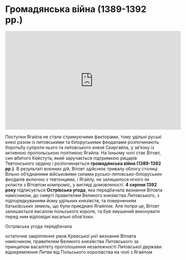 # Громадянська війна (1389-1392 рр.)

<div class="fluidMedia">
<iframe align="center" width="560" height="315" src="https://www.youtube.com/embed/ndxs6q6j3UA" frameborder="0" allowfullscreen></iframe>
</div>
<div class="popup">
</div>

<p>Поступки Ягайла не стали стримуючими факторами, тому удільні руські князі разом із литовськими та білоруськими феодалами розпочинають боротьбу супроти нього та литовського князя Скиргайла, у зв’язку із активною пропольською політикою Ягайла. На їхньому чолі стає Вітовт, син вбитого Кейстута, який заручається підтримкою рицарів Тевтонського ордену і розпочинається <b>громадянська війна (1389-1392 рр.)</b>. В результаті воєнних дій, Вітовт здійснює тривалу облогу столиці Вільно об’єднаними військовими силами русько-литовсько-білоруських феодалів включно з тевтонцями, і Ягайлу, не залишилося нічого як укласти з Вітовтом компроміс, у вигляді домовленості. <b>4 серпня 1392 року</b> підписується <b>Острівська угода</b>, яка передбачала визнання Вітовта намісником,  до смерті правителем Великого князівства Литовського, з підпорядкуванням йому удільних князівств, та поверненням батьківських земель, що були приєднані Ягайлом. Але попри це, Вітовт залишається васалом польського короля, та був змушений виконувати перед ним відповідні васальні обов’язки.</p>

<quiz>
<question>
	<p>Острівська угода передбачала</p>
        <answer>остаточне закріплення умов Кревської унії</answer>
	<answer correct>визнання Вітовта намісником, правителем Великого князівства Литовського за принципом васалітету</answer>
        <answer>проголошення незалежності Литовської держави</answer>
	<answer>відокремлення Литви від Польського королівства на чолі з Ягайлом</answer>
</question>
</quiz>